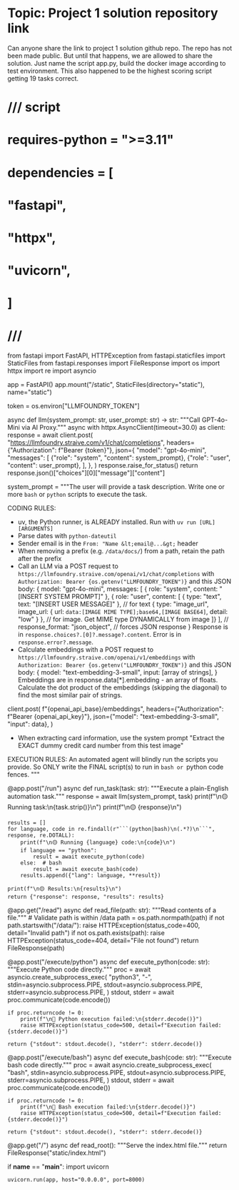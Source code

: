 # Topic: Project 1 solution repository link

Can anyone share the link to project 1 solution github repo.
The repo has not been made public. But until that happens, we are allowed to share the solution.
Just name the script app.py, build the docker image according to test environment. This also happened to be the highest scoring script getting 19 tasks correct.
# /// script
# requires-python = "&gt;=3.11"
# dependencies = [
# "fastapi",
# "httpx",
# "uvicorn",
# ]
# ///

from fastapi import FastAPI, HTTPException
from fastapi.staticfiles import StaticFiles
from fastapi.responses import FileResponse
import os
import httpx
import re
import asyncio

app = FastAPI()
app.mount("/static", StaticFiles(directory="static"), name="static")

token = os.environ["LLMFOUNDRY_TOKEN"]


async def llm(system_prompt: str, user_prompt: str) -&gt; str:
    """Call GPT-4o-Mini via AI Proxy."""
    async with httpx.AsyncClient(timeout=30.0) as client:
        response = await client.post(
            "https://llmfoundry.straive.com/v1/chat/completions",
            headers={"Authorization": f"Bearer {token}"},
            json={
                "model": "gpt-4o-mini",
                "messages": [
                    {"role": "system", "content": system_prompt},
                    {"role": "user", "content": user_prompt},
                ],
            },
        )
        response.raise_for_status()
        return response.json()["choices"][0]["message"]["content"]


system_prompt = """The user will provide a task description.
Write one or more `bash` or `python` scripts to execute the task.

CODING RULES:
* uv, the Python runner, is ALREADY installed. Run with `uv run [URL] [ARGUMENTS]`
* Parse dates with `python-dateutil`
* Sender email is in the `From: "Name &lt;email@...&gt;` header
* When removing a prefix (e.g. `/data/docs/`) from a path, retain the path after the prefix
* Call an LLM via a POST request to `https://llmfoundry.straive.com/openai/v1/chat/completions` with `Authorization: Bearer {os.getenv("LLMFOUNDRY_TOKEN")}` and this JSON body:
    {
      model: "gpt-4o-mini",
      messages: [
        { role: "system", content: "[INSERT SYSTEM PROMPT]" },
        { role: "user", content: [
        { type: "text", text: "[INSERT USER MESSAGE]" }, // for text
        { type: "image_url", image_url: { url: `data:[IMAGE MIME TYPE];base64,[IMAGE BASE64]`, detail: "low" } }, // for image. Get MIME type DYNAMICALLY from image
        ]}
      ],
      // response_format: "json_object",  // forces JSON response
    }
  Response is in `response.choices?.[0]?.message?.content`. Error is in `response.error?.message`.
* Calculate embeddings with a POST request to `https://llmfoundry.straive.com/openai/v1/embeddings` with `Authorization: Bearer {os.getenv("LLMFOUNDRY_TOKEN")}` and this JSON body:
    {
      model: "text-embedding-3-small",
      input: [array of strings],
    }
  Embeddings are in response.data[*].embedding - an array of floats.
  Calculate the dot product of the embeddings (skipping the diagonal) to find the most similar pair of strings.

client.post(
            f"{openai_api_base}/embeddings",
            headers={"Authorization": f"Bearer {openai_api_key}"},
            json={"model": "text-embedding-3-small", "input": data},
        )
* When extracting card information, use the system prompt "Extract the EXACT dummy credit card number from this test image"

EXECUTION RULES: An automated agent will blindly run the scripts you provide. So ONLY
write the FINAL script(s) to run in ```bash or ```python code fences.
"""


@app.post("/run")
async def run_task(task: str):
    """Execute a plain-English automation task."""
    response = await llm(system_prompt, task)
    print(f"\n🟡 Running task:\n{task.strip()}\n")
    print(f"\n🟡 {response}\n")

    results = []
    for language, code in re.findall(r"```(python|bash)\n(.*?)\n```", response, re.DOTALL):
        print(f"\n🟡 Running {language} code:\n{code}\n")
        if language == "python":
            result = await execute_python(code)
        else:  # bash
            result = await execute_bash(code)
        results.append({"lang": language, **result})

    print(f"\n🟡 Results:\n{results}\n")
    return {"response": response, "results": results}


@app.get("/read")
async def read_file(path: str):
    """Read contents of a file."""
    # Validate path is within /data
    path = os.path.normpath(path)
    if not path.startswith("/data/"):
        raise HTTPException(status_code=400, detail="Invalid path")
    if not os.path.exists(path):
        raise HTTPException(status_code=404, detail="File not found")
    return FileResponse(path)


@app.post("/execute/python")
async def execute_python(code: str):
    """Execute Python code directly."""
    proc = await asyncio.create_subprocess_exec(
        "python3",
        "-",
        stdin=asyncio.subprocess.PIPE,
        stdout=asyncio.subprocess.PIPE,
        stderr=asyncio.subprocess.PIPE,
    )
    stdout, stderr = await proc.communicate(code.encode())

    if proc.returncode != 0:
        print(f"\n🔴 Python execution failed:\n{stderr.decode()}")
        raise HTTPException(status_code=500, detail=f"Execution failed: {stderr.decode()}")

    return {"stdout": stdout.decode(), "stderr": stderr.decode()}


@app.post("/execute/bash")
async def execute_bash(code: str):
    """Execute bash code directly."""
    proc = await asyncio.create_subprocess_exec(
        "bash",
        stdin=asyncio.subprocess.PIPE,
        stdout=asyncio.subprocess.PIPE,
        stderr=asyncio.subprocess.PIPE,
    )
    stdout, stderr = await proc.communicate(code.encode())

    if proc.returncode != 0:
        print(f"\n🔴 Bash execution failed:\n{stderr.decode()}")
        raise HTTPException(status_code=500, detail=f"Execution failed: {stderr.decode()}")

    return {"stdout": stdout.decode(), "stderr": stderr.decode()}


@app.get("/")
async def read_root():
    """Serve the index.html file."""
    return FileResponse("static/index.html")


if __name__ == "__main__":
    import uvicorn

    uvicorn.run(app, host="0.0.0.0", port=8000)
